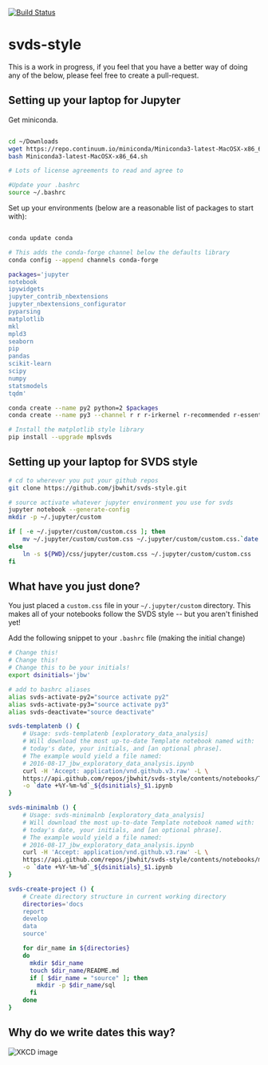 [![Build Status](https://travis-ci.org/jbwhit/svds-style.svg?branch=master)](https://travis-ci.org/jbwhit/svds-style)

# svds-style

This is a work in progress, if you feel that you have a better way of doing any of the below, please feel free to create a pull-request. 

## Setting up your laptop for Jupyter

Get miniconda.

```bash

cd ~/Downloads
wget https://repo.continuum.io/miniconda/Miniconda3-latest-MacOSX-x86_64.sh
bash Miniconda3-latest-MacOSX-x86_64.sh

# Lots of license agreements to read and agree to

#Update your .bashrc
source ~/.bashrc
```

Set up your environments (below are a reasonable list of packages to start with):

```bash

conda update conda

# This adds the conda-forge channel below the defaults library
conda config --append channels conda-forge

packages='jupyter
notebook
ipywidgets
jupyter_contrib_nbextensions
jupyter_nbextensions_configurator
pyparsing
matplotlib
mkl
mpld3
seaborn
pip
pandas
scikit-learn
scipy
numpy
statsmodels
tqdm'

conda create --name py2 python=2 $packages
conda create --name py3 --channel r r r-irkernel r-recommended r-essentials rpy2 python=3 $packages -y

# Install the matplotlib style library
pip install --upgrade mplsvds

```

## Setting up your laptop for SVDS style

```bash
# cd to wherever you put your github repos
git clone https://github.com/jbwhit/svds-style.git

# source activate whatever jupyter environment you use for svds
jupyter notebook --generate-config
mkdir -p ~/.jupyter/custom

if [ -e ~/.jupyter/custom/custom.css ]; then
    mv ~/.jupyter/custom/custom.css ~/.jupyter/custom/custom.css.`date +%Y-%m-%d`
else
    ln -s ${PWD}/css/jupyter/custom.css ~/.jupyter/custom/custom.css
fi
```

## What have you just done?

You just placed a `custom.css` file in your `~/.jupyter/custom` directory. This makes all of your notebooks follow the SVDS style -- but you aren't finished yet! 

Add the following snippet to your `.bashrc` file (making the initial change)

```bash
# Change this!
# Change this!
# Change this to be your initials!
export dsinitials='jbw'

# add to bashrc aliases
alias svds-activate-py2="source activate py2"
alias svds-activate-py3="source activate py3"
alias svds-deactivate="source deactivate"

svds-templatenb () {
    # Usage: svds-templatenb [exploratory_data_analysis]
    # Will download the most up-to-date Template notebook named with:
    # today's date, your initials, and [an optional phrase].
    # The example would yield a file named: 
    # 2016-08-17_jbw_exploratory_data_analysis.ipynb
    curl -H 'Accept: application/vnd.github.v3.raw' -L \
    https://api.github.com/repos/jbwhit/svds-style/contents/notebooks/Template-Python.ipynb \
    -o `date +%Y-%m-%d`_${dsinitials}_$1.ipynb
}

svds-minimalnb () {
    # Usage: svds-minimalnb [exploratory_data_analysis]
    # Will download the most up-to-date Template notebook named with:
    # today's date, your initials, and [an optional phrase].
    # The example would yield a file named: 
    # 2016-08-17_jbw_exploratory_data_analysis.ipynb
    curl -H 'Accept: application/vnd.github.v3.raw' -L \
    https://api.github.com/repos/jbwhit/svds-style/contents/notebooks/minimal-python.ipynb \
    -o `date +%Y-%m-%d`_${dsinitials}_$1.ipynb
} 

svds-create-project () {
    # Create directory structure in current working directory
    directories='docs
    report
    develop
    data
    source'

    for dir_name in ${directories}
    do
      mkdir $dir_name
      touch $dir_name/README.md
      if [ $dir_name = "source" ]; then
        mkdir -p $dir_name/sql
      fi
    done
}
```

## Why do we write dates this way?

![XKCD image](http://imgs.xkcd.com/comics/iso_8601.png)



